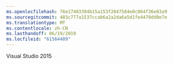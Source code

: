 ```yaml
---
ms.openlocfilehash: 76e17403394b15a153f2047584e0c864f36e83a9
ms.sourcegitcommit: 483c777a1537ccab6a2a2da6a5d1fe4470dd0e7e
ms.translationtype: MT
ms.contentlocale: zh-CN
ms.lasthandoff: 06/19/2019
ms.locfileid: "61564489"
---
```

Visual Studio 2015